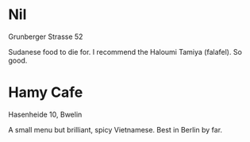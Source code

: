 # Nil

Grunberger Strasse 52

Sudanese food to die for. I recommend the Haloumi Tamiya (falafel). So
good.

# Hamy Cafe

Hasenheide 10, Bwelin

A small menu but brilliant, spicy Vietnamese. Best in Berlin by far.
